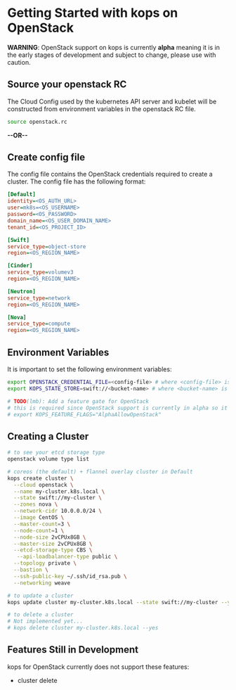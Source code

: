 # Getting Started with kops on OpenStack

**WARNING**: OpenStack support on kops is currently **alpha** meaning it is in the early stages of development and subject to change, please use with caution.

## Source your openstack RC
The Cloud Config used by the kubernetes API server and kubelet will be constructed from environment variables in the openstack RC file.
```bash
source openstack.rc
```
**--OR--**
## Create config file
The config file contains the OpenStack credentials required to create a cluster. The config file has the following format:
```ini
[Default]
identity=<OS_AUTH_URL>
user=mk8s=<OS_USERNAME>
password=<OS_PASSWORD>
domain_name=<OS_USER_DOMAIN_NAME>
tenant_id=<OS_PROJECT_ID>

[Swift]
service_type=object-store
region=<OS_REGION_NAME>

[Cinder]
service_type=volumev3
region=<OS_REGION_NAME>

[Neutron]
service_type=network
region=<OS_REGION_NAME>

[Nova]
service_type=compute
region=<OS_REGION_NAME>
```

## Environment Variables

It is important to set the following environment variables:
```bash
export OPENSTACK_CREDENTIAL_FILE=<config-file> # where <config-file> is the path of the config file
export KOPS_STATE_STORE=swift://<bucket-name> # where <bucket-name> is the name of the Swift container to use for kops state

# TODO(lmb): Add a feature gate for OpenStack
# this is required since OpenStack support is currently in alpha so it is feature gated
# export KOPS_FEATURE_FLAGS="AlphaAllowOpenStack"
```

## Creating a Cluster

```bash
# to see your etcd storage type
openstack volume type list

# coreos (the default) + flannel overlay cluster in Default
kops create cluster \
  --cloud openstack \
  --name my-cluster.k8s.local \
  --state swift://my-cluster \
  --zones nova \
  --network-cidr 10.0.0.0/24 \
  --image CentOS \
  --master-count=3 \
  --node-count=1 \
  --node-size 2vCPUx8GB \
  --master-size 2vCPUx8GB \
  --etcd-storage-type CBS \
   --api-loadbalancer-type public \
  --topology private \
  --bastion \
  --ssh-public-key ~/.ssh/id_rsa.pub \
  --networking weave

# to update a cluster
kops update cluster my-cluster.k8s.local --state swift://my-cluster --yes

# to delete a cluster
# Not implemented yet...
# kops delete cluster my-cluster.k8s.local --yes
```

## Features Still in Development

kops for OpenStack currently does not support these features:
* cluster delete

